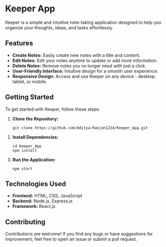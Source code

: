 # Keeper App

Keeper is a simple and intuitive note-taking application designed to help you organize your thoughts, ideas, and tasks effortlessly.

## Features

- **Create Notes:** Easily create new notes with a title and content.
- **Edit Notes:** Edit your notes anytime to update or add more information.
- **Delete Notes:** Remove notes you no longer need with just a click.
- **User-Friendly Interface:** Intuitive design for a smooth user experience.
- **Responsive Design:** Access and use Keeper on any device - desktop, tablet, or mobile.

## Getting Started

To get started with Keeper, follow these steps:

1. **Clone the Repository:**
   ```
   git clone https://github.com/Aditya-Ranjan1234/Keeper_App.git
   ```
2. **Install Dependencies:**
   ```
   cd Keeper_App
   npm install
   ```
3. **Run the Application:**
   ```
   npm start
   ```

## Technologies Used

- **Frontend:** HTML, CSS, JavaScript
- **Backend:** Node.js, Express.js
- **Framework:** React.js

## Contributing

Contributions are welcome! If you find any bugs or have suggestions for improvement, feel free to open an issue or submit a pull request.
